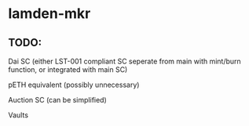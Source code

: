 # lamden-mkr

## TODO:

Dai SC (either LST-001 compliant SC seperate from main with mint/burn function, or integrated with main SC)

pETH equivalent (possibly unnecessary)

Auction SC (can be simplified)

Vaults
